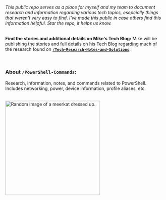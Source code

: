 ###### This public repo serves as a place for myself and my team to document research and information regarding various tech topics, esepcially things that weren't very easy to find. I've made this public in case others find this information helpful. Star the repo, it helps us know.
**Find the stories and additional details on Mike's Tech Blog:** Mike will be publishing the stories and full details on his Tech Blog regarding much of the research found on **<a href="https://github.com/MNLierman/Tech-Research-Notes-and-Solutions/tree/main">`/Tech-Research-Notes-and-Solutions`</a>**.

<br/>

### About `/PowerShell-Commands`:
Research, information, notes, and commands related to PowerShell. Includes networking, power, device information, profile aliases, etc.

<br/>

<img src="https://github.com/user-attachments/assets/f76d12e9-67a8-490b-99b1-77edd8e03c54" alt="Random image of a meerkat dressed up." title="Random image of a meerkat dressed up." width="300">

